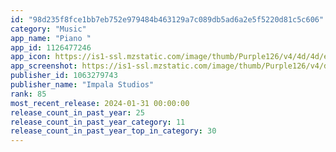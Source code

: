 ```yaml
---
id: "98d235f8fce1bb7eb752e979484b463129a7c089db5ad6a2e5f5220d81c5c606"
category: "Music"
app_name: "Piano ٞ"
app_id: 1126477246
app_icon: https://is1-ssl.mzstatic.com/image/thumb/Purple126/v4/4d/4d/e9/4d4de90e-db72-1fb0-bdc3-8a389f58c6e5/AppIcon-0-0-1x_U007emarketing-0-7-0-85-220.png/1024x1024bb.png
app_screenshot: https://is1-ssl.mzstatic.com/image/thumb/Purple126/v4/d1/dd/86/d1dd8686-fa71-4a0b-89ec-5a99e2473ebd/debd6cd8-298e-40fb-90aa-0e2aa3bad562_SC1_iPhone_6.5_Gold_BG_EN.jpg/2688x1242bb.png
publisher_id: 1063279743
publisher_name: "Impala Studios"
rank: 85
most_recent_release: 2024-01-31 00:00:00
release_count_in_past_year: 25
release_count_in_past_year_category: 11
release_count_in_past_year_top_in_category: 30
---
```

